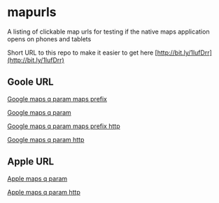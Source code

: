mapurls
=======

A listing of clickable map urls for testing if the native maps application opens on phones and tablets

Short URL to this repo to make it easier to get here [http://bit.ly/1lufDrr](http://bit.ly/1lufDrr)

Goole URL
---
[Google maps q param maps prefix](https://maps.google.ca/maps?q=301+Front+St+W,+Toronto,+ON+M5V+2T6)

[Google maps q param](https://maps.google.ca/?q=301+Front+St+W,+Toronto,+ON+M5V+2T6)


[Google maps q param maps prefix http](http://maps.google.ca/maps?q=301+Front+St+W,+Toronto,+ON+M5V+2T6)

[Google maps q param http](http://maps.google.ca/?q=301+Front+St+W,+Toronto,+ON+M5V+2T6)


Apple URL
---
[Apple maps q param](https://maps.google.ca/?q=301+Front+St+W,+Toronto,+ON+M5V+2T6)

[Apple maps q param http](http://maps.google.ca/?q=301+Front+St+W,+Toronto,+ON+M5V+2T6)
